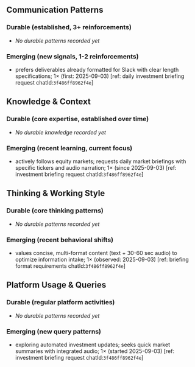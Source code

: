 ## Communication Patterns
### Durable (established, 3+ reinforcements)
- _No durable patterns recorded yet_

### Emerging (new signals, 1-2 reinforcements)
- prefers deliverables already formatted for Slack with clear length specifications; 1× (first: 2025-09-03) [ref: daily investment briefing request chatId:`3f486ff8962f4e`]

## Knowledge & Context
### Durable (core expertise, established over time)
- _No durable knowledge recorded yet_

### Emerging (recent learning, current focus)
- actively follows equity markets; requests daily market briefings with specific tickers and audio narration; 1× (since 2025-09-03) [ref: investment briefing request chatId:`3f486ff8962f4e`]

## Thinking & Working Style
### Durable (core thinking patterns)
- _No durable patterns recorded yet_

### Emerging (recent behavioral shifts)
- values concise, multi-format content (text + 30-60 sec audio) to optimize information intake; 1× (observed: 2025-09-03) [ref: briefing format requirements chatId:`3f486ff8962f4e`]

## Platform Usage & Queries
### Durable (regular platform activities)
- _No durable patterns recorded yet_

### Emerging (new query patterns)
- exploring automated investment updates; seeks quick market summaries with integrated audio; 1× (started 2025-09-03) [ref: investment briefing request chatId:`3f486ff8962f4e`]